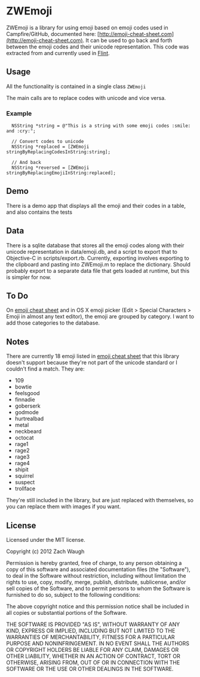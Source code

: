 # ZWEmoji

ZWEmoji is a library for using emoji based on emoji codes used in Campfire/GitHub, documented here: [http://emoji-cheat-sheet.com](http://emoji-cheat-sheet.com). It can be used to go back and forth between the emoji codes and their unicode representation. This code was extracted from and currently used in [Flint](http://giantcomet.com/flint).

## Usage

All the functionality is contained in a single class `ZWEmoji`

The main calls are to replace codes with unicode and vice versa.

### Example

```
  NSString *string = @"This is a string with some emoji codes :smile: and :cry:";
  
  // Convert codes to unicode
  NSString *replaced = [ZWEmoji stringByReplacingCodesInString:string];
  
  // And back
  NSString *reversed = [ZWEmoji stringByReplacingEmojiInString:replaced];

```

## Demo

There is a demo app that displays all the emoji and their codes in a table, and also contains the tests

## Data

There is a sqlite database that stores all the emoji codes along with their unicode representation in data/emoji.db, and a script to export that to Objective-C in scripts/export.rb. Currently, exporting involves exporting to the clipboard and pasting into ZWEmoji.m to replace the dictionary. Should probably export to a separate data file that gets loaded at runtime, but this is simpler for now.

## To Do

On [emoji cheat sheet](http://emoji-cheat-sheet.com) and in OS X emoji picker (Edit > Special Characters > Emoji in almost any text editor), the emoji are grouped by category. I want to add those categories to the database.

## Notes

There are currently 18 emoji listed in [emoji cheat sheet](http://emoji-cheat-sheet.com) that this library doesn't support because they're not part of the unicode standard or I couldn't find a match. They are:

- 109
- bowtie
- feelsgood
- finnadie
- goberserk
- godmode
- hurtrealbad
- metal
- neckbeard
- octocat
- rage1
- rage2
- rage3
- rage4
- shipit
- squirrel
- suspect
- trollface

They're still included in the library, but are just replaced with themselves, so you can replace them with images if you want.

## License

Licensed under the MIT license.

Copyright (c) 2012 Zach Waugh

Permission is hereby granted, free of charge, to any person obtaining a copy of this software and associated documentation files (the "Software"), to deal in the Software without restriction, including without limitation the rights to use, copy, modify, merge, publish, distribute, sublicense, and/or sell copies of the Software, and to permit persons to whom the Software is furnished to do so, subject to the following conditions:

The above copyright notice and this permission notice shall be included in all copies or substantial portions of the Software.

THE SOFTWARE IS PROVIDED "AS IS", WITHOUT WARRANTY OF ANY KIND, EXPRESS OR IMPLIED, INCLUDING BUT NOT LIMITED TO THE WARRANTIES OF MERCHANTABILITY, FITNESS FOR A PARTICULAR PURPOSE AND NONINFRINGEMENT. IN NO EVENT SHALL THE AUTHORS OR COPYRIGHT HOLDERS BE LIABLE FOR ANY CLAIM, DAMAGES OR OTHER LIABILITY, WHETHER IN AN ACTION OF CONTRACT, TORT OR OTHERWISE, ARISING FROM, OUT OF OR IN CONNECTION WITH THE SOFTWARE OR THE USE OR OTHER DEALINGS IN THE SOFTWARE.


